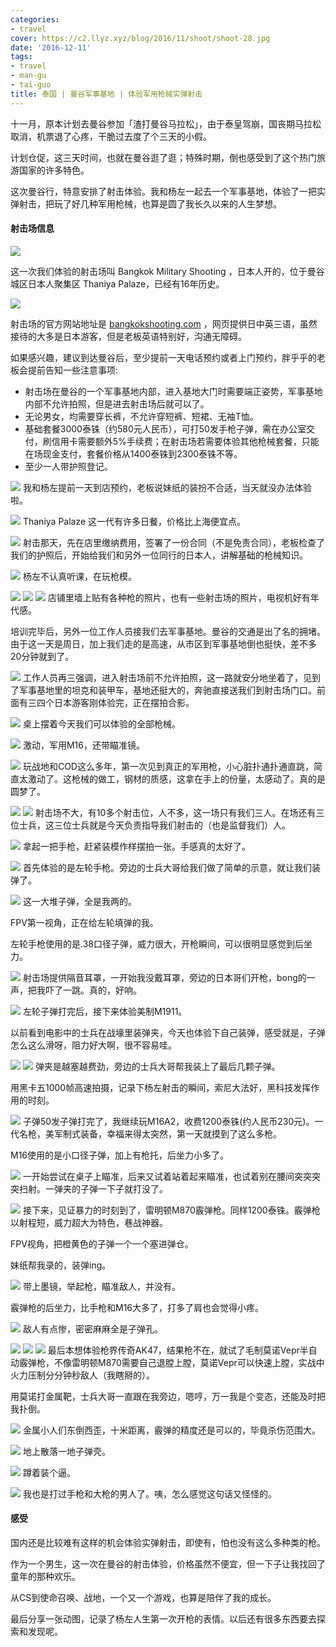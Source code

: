 ```yaml
---
categories:
- travel
cover: https://c2.llyz.xyz/blog/2016/11/shoot/shoot-28.jpg
date: '2016-12-11'
tags:
- travel
- man-gu
- tai-guo
title: 泰国 | 曼谷军事基地 | 体验军用枪械实弹射击
---
```


十一月，原本计划去曼谷参加「渣打曼谷马拉松」，由于泰皇驾崩，国丧期马拉松取消，机票退了心疼，干脆过去度了个三天的小假。

计划仓促，这三天时间，也就在曼谷逛了逛；特殊时期，倒也感受到了这个热门旅游国家的许多特色。

这次曼谷行，特意安排了射击体验。我和杨左一起去一个军事基地，体验了一把实弹射击，把玩了好几种军用枪械，也算是圆了我长久以来的人生梦想。

#### 射击场信息

![](https://c2.llyz.xyz/blog/2016/11/shoot/logo.jpg)

这一次我们体验的射击场叫 Bangkok Military Shooting ，日本人开的，位于曼谷城区日本人聚集区 Thaniya Palaze，已经有16年历史。

![](https://c2.llyz.xyz/blog/2016/11/shoot/map.jpg?ver=1)

射击场的官方网站地址是 [bangkokshooting.com](https://bangkokshooting.com/) ，网页提供日中英三语，虽然接待的大多是日本游客，但是老板英语特别好，沟通无障碍。

如果感兴趣，建议到达曼谷后，至少提前一天电话预约或者上门预约，胖乎乎的老板会提前告知一些注意事项:

- 射击场在曼谷的一个军事基地内部，进入基地大门时需要端正姿势，军事基地内部不允许拍照，但是进去射击场后就可以了。
- 无论男女，均需要穿长裤，不允许穿短裤、短裙、无袖T恤。
- 基础套餐3000泰铢（约580元人民币），可打50发手枪子弹，需在办公室交付，刷信用卡需要额外5%手续费；在射击场若需要体验其他枪械套餐，只能在场现金支付，套餐价格从1400泰铢到2300泰铢不等。
- 至少一人带护照登记。

![](https://c2.llyz.xyz/blog/2016/11/shoot/shoot-0.jpg) 我和杨左提前一天到店预约，老板说妹纸的装扮不合适，当天就没办法体验啦。

![](https://c2.llyz.xyz/blog/2016/11/shoot/shoot-1.jpg) Thaniya Palaze 这一代有许多日餐，价格比上海便宜点。

![](https://c2.llyz.xyz/blog/2016/11/shoot/shoot-2.jpg) 射击那天，先在店里缴纳费用，签署了一份合同（不是免责合同），老板检查了我们的护照后，开始给我们和另外一位同行的日本人，讲解基础的枪械知识。

![](https://c2.llyz.xyz/blog/2016/11/shoot/shoot-6.jpg) 杨左不认真听课，在玩枪模。

![](https://c2.llyz.xyz/blog/2016/11/shoot/shoot-3.jpg) ![](https://c2.llyz.xyz/blog/2016/11/shoot/shoot-4.jpg) ![](https://c2.llyz.xyz/blog/2016/11/shoot/shoot-5.jpg) 店铺里墙上贴有各种枪的照片，也有一些射击场的照片，电视机好有年代感。

培训完毕后，另外一位工作人员接我们去军事基地。曼谷的交通是出了名的拥堵。由于这一天是周日，加上我们走的是高速，从市区到军事基地倒也挺快，差不多20分钟就到了。

![](https://c2.llyz.xyz/blog/2016/11/shoot/shoot-7.jpg) 工作人员再三强调，进入射击场前不允许拍照，这一路就安分地坐着了，见到了军事基地里的坦克和装甲车，基地还挺大的，奔驰直接送我们到射击场门口。前面有三四个日本游客刚体验完，正在摆拍合影。

![](https://c2.llyz.xyz/blog/2016/11/shoot/shoot-8.jpg) 桌上摆着今天我们可以体验的全部枪械。

![](https://c2.llyz.xyz/blog/2016/11/shoot/shoot-9.jpg) 激动，军用M16，还带瞄准镜。

![](https://c2.llyz.xyz/blog/2016/11/shoot/shoot-10.jpg) 玩战地和COD这么多年，第一次见到真正的军用枪，小心脏扑通扑通直跳，简直太激动了。这枪械的做工，钢材的质感，这拿在手上的份量，太感动了。真的是圆梦了。

![](https://c2.llyz.xyz/blog/2016/11/shoot/shoot-13.jpg) ![](https://c2.llyz.xyz/blog/2016/11/shoot/shoot-14.jpg) 射击场不大，有10多个射击位，人不多，这一场只有我们三人。在场还有三位士兵，这三位士兵就是今天负责指导我们射击的（也是监督我们）人。

![](https://c2.llyz.xyz/blog/2016/11/shoot/shoot-17.jpg) 拿起一把手枪，赶紧装模作样摆拍一张。手感真的太好了。

![](https://c2.llyz.xyz/blog/2016/11/shoot/shoot-20.jpg) 首先体验的是左轮手枪。旁边的士兵大哥给我们做了简单的示意，就让我们装弹了。

![](https://c2.llyz.xyz/blog/2016/11/shoot/shoot-12.jpg) 这一大堆子弹，全是我两的。

FPV第一视角，正在给左轮填弹的我。

左轮手枪使用的是.38口径子弹，威力很大，开枪瞬间，可以很明显感觉到后坐力。

![](https://c2.llyz.xyz/blog/2016/11/shoot/shoot-24.jpg) 射击场提供隔音耳罩，一开始我没戴耳罩，旁边的日本哥们开枪，bong的一声，把我吓了一跳。真的，好响。

![](https://c2.llyz.xyz/blog/2016/11/shoot/shoot-21.jpg) 左轮子弹打完后，接下来体验美制M1911。

以前看到电影中的士兵在战壕里装弹夹，今天也体验下自己装弹，感受就是，子弹怎么这么滑呀，阻力好大啊，很不容易哇。

![](https://c2.llyz.xyz/blog/2016/11/shoot/shoot-23.jpg) ![](https://c2.llyz.xyz/blog/2016/11/shoot/shoot-22.jpg) 弹夹是越塞越费劲，旁边的士兵大哥帮我装上了最后几颗子弹。

用黑卡五1000帧高速拍摄，记录下杨左射击的瞬间，索尼大法好，黑科技发挥作用的时刻。

![](https://c2.llyz.xyz/blog/2016/11/shoot/shoot-25.jpg) 子弹50发子弹打完了，我继续玩M16A2，收费1200泰铢(约人民币230元)。一代名枪，美军制式装备，幸福来得太突然，第一天就摸到了这么多枪。

M16使用的是小口径子弹，加上有枪托，后坐力小多了。

![](https://c2.llyz.xyz/blog/2016/11/shoot/shoot-26.jpg) 一开始尝试在桌子上瞄准，后来又试着站着起来瞄准，也试着别在腰间突突突突扫射。一弹夹的子弹一下子就打没了。

![](https://c2.llyz.xyz/blog/2016/11/shoot/shoot-27.jpg) 接下来，见证暴力的时刻到了，雷明顿M870霰弹枪。同样1200泰铢。霰弹枪以射程短，威力超大为特色，巷战神器。

FPV视角，把橙黄色的子弹一个一个塞进弹仓。

妹纸帮我录的，装弹ing。

![](https://c2.llyz.xyz/blog/2016/11/shoot/shoot-28.jpg) 带上墨镜，举起枪，瞄准敌人，并没有。

霰弹枪的后坐力，比手枪和M16大多了，打多了肩也会觉得小疼。

![](https://c2.llyz.xyz/blog/2016/11/shoot/shoot-29.jpg) 敌人有点惨，密密麻麻全是子弹孔。

![](https://c2.llyz.xyz/blog/2016/11/shoot/shoot-11.jpg) ![](https://c2.llyz.xyz/blog/2016/11/shoot/shoot-30.jpg) ![](https://c2.llyz.xyz/blog/2016/11/shoot/shoot-31.jpg) 最后本想体验枪界传奇AK47，结果枪不在，就试了毛制莫诺Vepr半自动霰弹枪，不像雷明顿M870需要自己退膛上膛，莫诺Vepr可以快速上膛，实战中火力压制分分钟秒敌人（我瞎掰的）。

用莫诺打金属靶，士兵大哥一直跟在我旁边，嗯哼，万一我是个变态，还能及时把我扑倒。

![](https://c2.llyz.xyz/blog/2016/11/shoot/shoot-37.jpg) 金属小人们东倒西歪，十米距离，霰弹的精度还是可以的，毕竟杀伤范围大。

![](https://c2.llyz.xyz/blog/2016/11/shoot/shoot-15.jpg) 地上散落一地子弹壳。

![](https://c2.llyz.xyz/blog/2016/11/shoot/shoot-34.jpg) 蹲着装个逼。

![](https://c2.llyz.xyz/blog/2016/11/shoot/shoot-35.jpg) 我也是打过手枪和大枪的男人了。咦，怎么感觉这句话又怪怪的。

#### 感受

国内还是比较难有这样的机会体验实弹射击，即使有，怕也没有这么多种类的枪。

作为一个男生，这一次在曼谷的射击体验，价格虽然不便宜，但一下子让我找回了童年的那种欢乐。

从CS到使命召唤、战地，一个又一个游戏，也算是陪伴了我的成长。

最后分享一张动图，记录了杨左人生第一次开枪的表情。以后还有很多东西要去探索和发现呢。
